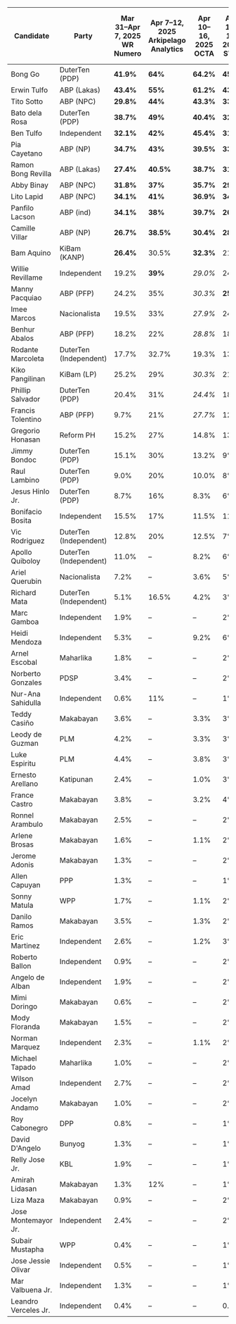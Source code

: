 | Candidate                      | Party                                  | Mar 31–Apr 7, 2025 <br>WR Numero | Apr 7–12, 2025 <br>Arkipelago Analytics | Apr 10–16, 2025 <br>OCTA | Apr 11–15, 2025 <br>SWS | Apr 11–15, 2025 <br>The Center | Apr 12–14, 2025 <br>DZRH | Apr 20–24, 2025 <br>OCTA | Apr 20–24, 2025 <br>Pulse Asia | Apr 23–30, 2025 <br>WR Numero | Apr 26–May 1, 2025 <br>Arkipelago Analytics | Apr 28–May 3, 2025 <br>The Center | May 1, 2025 <br>Publicus Asia | May 2–6, 2025 <br>SWS |
| ------------------------------ | -------------------------------------- | ------------------------------ | -------------------------------------- | ------------------ | ----------------- | -------------------- | ----------------- | ------------------ | ---------------------- | ------------------------------ | -------------------------------------- | -------------------- | --------------------- | ----------------- |
| Bong Go                        | DuterTen (PDP)                         | **41.9%**                     | **64%**                                | **64.2%**          | **45%**           | **57%**              | **63.2%**         | **56.8%**          | **62.2%**              | **45.3%**                     | **63%**                                | **59%**              | **42%**             | **43%**           |
| Erwin Tulfo                      | ABP (Lakas)                            | **43.4%**                     | **55%**                                | **61.2%**          | **43%**           | **44%**              | **50.4%**         | **52.7%**          | **42.4%**              | **48.7%**                     | **55%**                                | **47.6%**              | **28%**             | **45%**           |
| Tito Sotto                       | ABP (NPC)                              | **29.8%**                     | **44%**                                | **43.3%**          | **33%**           | **54.3%**              | **41.8%**         | **42.3%**          | **41.1%**              | **37%**                         | **42%**                                | **54%**              | **28%**             | **37%**           |
| Bato dela Rosa                   | DuterTen (PDP)                         | **38.7%**                     | **49%**                                | **40.4%**          | **32%**           | **46%**              | **50.7%**         | **40.8%**          | **41.0%**              | **36.8%**                     | **47%**                                | **49.3%**              | **32%**             | **31%**           |
| Ben Tulfo                        | Independent                            | **32.1%**                     | **42%**                                | **45.4%**          | **31%**           | **39%**              | **40.1%**         | **40.2%**          | **33.5%**              | **35.2%**                     | **42%**                                | **39%**              | **23%**             | **34%**           |
| Pia Cayetano                     | ABP (NP)                               | **34.7%**                     | **43%**                                | **39.5%**          | **33%**           | **44.5%**              | **36.3%**         | **39.1%**          | **29.9%**              | **36.6%**                     | **41%**                                | **45.7%**              | **28%**             | **30%**           |
| Ramon Bong Revilla               | ABP (Lakas)                            | **27.4%**                     | **40.5%**                               | **38.7%**          | **31%**           | 25%                    | **34.3%**         | **38.1%**          | **35.6%**              | **29.5%**                     | **39%**                                | 27%                    | 11%                   | **29%**           |
| Abby Binay                       | ABP (NPC)                              | **31.8%**                     | **37%**                                | **35.7%**          | **29%**           | **40.7%**              | **33.9%**         | **37.6%**          | **30.2%**              | **31.7%**                     | 32%                                 | **43%**              | 18%                   | **31%**           |
| Lito Lapid                       | ABP (NPC)                              | **34.1%**                     | **41%**                                | **36.9%**          | **34%**           | **32%**              | **38.9%**         | **35.6%**          | **32.2%**              | **34.8%**                     | **38.7%**                               | 30%                    | 14%                   | **34%**           |
| Panfilo Lacson                   | ABP (ind)                              | **34.1%**                     | **38%**                                | **39.7%**          | **26%**           | **36%**              | **42.9%**         | **34.3%**          | **33.8%**              | **33.8%**                     | 32%                                 | **38%**              | **32%**             | **32%**           |
| Camille Villar                   | ABP (NP)                               | **26.7%**                     | **38.5%**                               | **30.4%**          | **28%**           | **37.9%**              | **39.5%**         | **31.9%**          | *28.3%*                  | **29.8%**                     | **40.5%**                               | **40%**              | 17%                   | **30%**           |
| Bam Aquino                       | KiBam (KANP)                           | **26.4%**                     | 30.5%                                | **32.3%**          | 21%             | 20%                    | *31.1%*             | **31.4%**          | *25.4%*                  | **28.5%**                     | **33.5%**                               | 20.7%                  | **41%**             | 23%             |
| Willie Revillame                 | Independent                            | 19.2%                         | **39%**                                | *29.0%*              | 24%             | 27%                    | 25.7%                 | *30.4%*              | **28.6%**              | 22.6%                         | **38%**                                | *33.5%*              | 14%                   | 24%             |
| Manny Pacquiao                   | ABP (PFP)                              | 24.2%                         | 35%                                 | *30.3%*              | **25%**           | 23%                    | 30.2%                 | *29.1%*              | *28.3%*                  | *26.1%*                     | 32%                                 | 23.4%                  | **22%**             | 24%             |
| Imee Marcos                        | Nacionalista                           | 19.5%                         | 33%                                 | *27.9%*              | 24%             | **35.8%**              | *31.7%*             | *28.9%*              | 24.7%                  | *26.4%*                     | 33%                                 | **39.9%**              | **23%**             | **29%**           |
| Benhur Abalos                    | ABP (PFP)                              | 18.2%                         | 22%                                 | *28.8%*              | 18%             | 23%                    | 25.8%                 | *28.5%*              | 22.9%                  | 20.7%                         | 21%                                 | 23%                    | 15%                   | 24%             |
| Rodante Marcoleta                | DuterTen (Independent)               | 17.7%                         | 32.7%                               | 19.3%                | 13%             | *30.5%*              | 30.0%                 | *27.8%*              | 23.0%                  | 20.4%                         | **34%**                                | **35%**              | **23%**             | 17%             |
| Kiko Pangilinan                  | KiBam (LP)                             | 25.2%                         | 29%                                 | *30.3%*              | 21%             | 16%                    | 26.1%                 | *26.3%*              | 19.8%                  | *24.5%*                     | 29%                                 | 17%                    | **36%**             | 21%             |
| Phillip Salvador                   | DuterTen (PDP)                         | 20.4%                         | 31%                                 | *24.4%*              | 18%             | 22%                    | 27.9%                 | 25.3%                  | 23.7%                  | 17.2%                         | 32%                                 | 23%                    | 14%                   | 16%             |
| Francis Tolentino                | ABP (PFP)                              | 9.7%                          | 21%                                 | *27.7%*              | 12%             | **37.5%**              | 18.7%                 | 25.2%                  | 15.7%                  | 14.2%                         | 20.5%                                | **42.7%**              | 21%                   | 15%             |
| Gregorio Honasan                 | Reform PH                             | 15.2%                         | 27%                                 | 14.8%                | 13%             | 29.6%                 | 19.8%                 | 21.2%                  | 12.9%                  | 16.1%                         | 27%                                 | *34%*                  | 15%                   | 14%             |
| Jimmy Bondoc                     | DuterTen (PDP)                         | 15.1%                         | 30%                                 | 13.2%                | 9%              | 21%                    | 23.9%                 | 19.7%                  | 16.6%                  | 14.7%                         | 29%                                 | 31%                    | 17%                   | 11%             |
| Raul Lambino                     | DuterTen (PDP)                         | 9.0%                          | 20%                                 | 10.0%                | 8%              | 12%                    | 20.0%                 | 14.8%                  | 13.4%                  | –                             | 20%                                 | 15%                    | 10%                   | 8%              |
| Jesus Hinlo Jr.                  | DuterTen (PDP)                         | 8.7%                          | 16%                                 | 8.3%                 | 6%              | 9%                     | 15.4%                 | 14.0%                  | 11.8%                  | –                             | 16%                                 | 12%                    | 10%                   | 6%              |
| Bonifacio Bosita                 | Independent                            | 15.5%                         | 17%                                 | 11.5%                | 11%             | 19%                    | 18.5%                 | 11.7%                  | 14.3%                  | 15.8%                         | 17%                                 | 20%                    | 11%                   | 16%             |
| Vic Rodriguez                    | DuterTen (Independent)               | 12.8%                         | 20%                                 | 12.5%                | 7%              | 17%                    | 15.0%                 | 10.7%                  | 11.5%                  | –                             | 20%                                 | 18%                    | 17%                   | 8%              |
| Apollo Quiboloy                  | DuterTen (Independent)               | 11.0%                         | –                                   | 8.2%                 | 6%              | 12%                    | 13.9%                 | 7.9%                   | 10.3%                  | –                             | 10.5%                               | 15%                    | 8%                    | 8%              |
| Ariel Querubin                   | Nacionalista                           | 7.2%                          | –                                   | 3.6%                 | 5%              | 12%                    | 7.7%                  | 5.5%                   | 4.4%                   | –                             | –                                   | 13%                    | 8%                    | 5%              |
| Richard Mata                     | DuterTen (Independent)               | 5.1%                          | 16.5%                               | 4.2%                 | 3%              | 14%                    | 6.6%                  | 4.4%                   | 5.9%                   | –                             | 16.5%                               | 15%                    | 10%                   | 4%              |
| Marc Gamboa                      | Independent                            | 1.9%                          | –                                   | –                    | 2%              | –                    | 1.9%                  | 4.0%                   | 0.7%                   | –                             | –                                   | –                    | 2%                    | 1%              |
| Heidi Mendoza                    | Independent                            | 5.3%                          | –                                   | 9.2%                 | 6%              | 18%                    | 5.9%                  | 2.8%                   | 4.1%                   | –                             | –                                   | 20%                    | 20%                   | 4%              |
| Arnel Escobal                    | Maharlika                              | 1.8%                          | –                                   | –                    | 2%              | –                    | 1.6%                  | 2.3%                   | 0.7%                   | –                             | –                                   | –                    | 1%                    | 2%              |
| Norberto Gonzales                | PDSP                                   | 3.4%                          | –                                   | –                    | 2%              | –                    | 2.6%                  | 2.2%                   | 1.0%                   | –                             | –                                   | –                    | 4%                    | 2%              |
| Nur-Ana Sahidulla                | Independent                            | 0.6%                          | 11%                                 | –                    | 1%              | –                    | 1.7%                  | 1.8%                   | 1.7%                   | –                             | 11%                                 | –                    | 2%                    | 1%              |
| Teddy Casiño                     | Makabayan                              | 3.6%                          | –                                   | 3.3%                 | 3%              | 7%                     | 4.4%                  | 1.7%                   | 1.5%                   | –                             | –                                   | 9%                     | 11%                   | 3%              |
| Leody de Guzman                  | PLM                                    | 4.2%                          | –                                   | 3.3%                 | 3%              | 6%                     | 4.0%                  | 1.6%                   | 1.9%                   | –                             | –                                   | 7%                     | 12%                   | 3%              |
| Luke Espiritu                     | PLM                                    | 4.4%                          | –                                   | 3.8%                 | 3%              | 9%                     | 5.2%                  | 1.4%                   | 3.1%                   | –                             | –                                   | 10%                    | 15%                   | 3%              |
| Ernesto Arellano                 | Katipunan                              | 2.4%                          | –                                   | 1.0%                 | 3%              | –                    | 2.5%                  | 1.3%                   | 1.0%                   | –                             | –                                   | –                    | 3%                    | 2%              |
| France Castro                    | Makabayan                              | 3.8%                          | –                                   | 3.2%                 | 4%              | 7%                     | 3.4%                  | 1.0%                   | 2.4%                   | –                             | –                                   | 8%                     | 9%                    | 3%              |
| Ronnel Arambulo                  | Makabayan                              | 2.5%                          | –                                   | –                    | 2%              | –                    | 1.6%                  | 0.7%                   | 0.5%                   | –                             | –                                   | –                    | 5%                    | 2%              |
| Arlene Brosas                    | Makabayan                              | 1.6%                          | –                                   | 1.1%                 | 2%              | –                    | 2.4%                  | 0.7%                   | 0.8%                   | –                             | –                                   | –                    | 6%                    | 2%              |
| Jerome Adonis                    | Makabayan                              | 1.3%                          | –                                   | –                    | 2%              | –                    | 1.5%                  | 0.7%                   | 0.4%                   | –                             | –                                   | –                    | 2%                    | 1%              |
| Allen Capuyan                    | PPP                                    | 1.3%                          | –                                   | –                    | 1%              | –                    | 1.4%                  | 0.6%                   | 1.5%                   | –                             | –                                   | –                    | 2%                    | 2%              |
| Sonny Matula                     | WPP                                    | 1.7%                          | –                                   | 1.1%                 | 2%              | –                    | 2.5%                  | 0.6%                   | 0.5%                   | –                             | –                                   | 12%                    | 7%                    | 2%              |
| Danilo Ramos                     | Makabayan                              | 3.5%                          | –                                   | 1.3%                 | 2%              | –                    | 2.7%                  | 0.6%                   | 1.1%                   | –                             | –                                   | –                    | 6%                    | 2%              |
| Eric Martinez                    | Independent                            | 2.6%                          | –                                   | 1.2%                 | 3%              | –                    | 1.4%                  | –                       | 0.9%                   | –                             | 5%                                  | –                    | 3%                    | 3%              |
| Roberto Ballon                    | Independent                            | 0.9%                          | –                                   | –                    | 2%              | –                    | 1.2%                  | –                       | 0.2%                   | –                             | –                                   | –                    | 3%                    | 2%              |
| Angelo de Alban                  | Independent                            | 1.9%                          | –                                   | –                    | 2%              | –                    | 2.0%                  | –                       | 1.4%                   | –                             | –                                   | –                    | 4%                    | 2%              |
| Mimi Doringo                     | Makabayan                              | 0.6%                          | –                                   | –                    | 2%              | –                    | 1.1%                  | –                       | 0.8%                   | –                             | –                                   | –                    | 2%                    | 2%              |
| Mody Floranda                    | Makabayan                              | 1.5%                          | –                                   | –                    | 2%              | –                    | 1.1%                  | –                       | 0.3%                   | –                             | –                                   | –                    | 2%                    | 2%              |
| Norman Marquez                   | Independent                            | 2.3%                          | –                                   | 1.1%                 | 2%              | –                    | 2.0%                  | –                       | 0.8%                   | –                             | –                                   | –                    | 5%                    | 2%              |
| Michael Tapado                   | Maharlika                              | 1.0%                          | –                                   | –                    | 2%              | –                    | 0.9%                  | –                       | 0.6%                   | –                             | –                                   | –                    | 1%                    | 2%              |
| Wilson Amad                      | Independent                            | 2.7%                          | –                                   | –                    | 2%              | –                    | 1.1%                  | –                       | 1.3%                   | –                             | –                                   | –                    | 1%                    | 1%              |
| Jocelyn Andamo                   | Makabayan                              | 1.0%                          | –                                   | –                    | 2%              | –                    | 1.0%                  | –                       | 0.5%                   | –                             | –                                   | –                    | 2%                    | 1%              |
| Roy Cabonegro                    | DPP                                    | 0.8%                          | –                                   | –                    | 1%              | –                    | 1.2%                  | –                       | 0.2%                   | –                             | –                                   | –                    | 1%                    | 1%              |
| David D'Angelo                   | Bunyog                                 | 1.3%                          | –                                   | –                    | 1%              | –                    | 1.3%                  | –                       | 0.6%                   | –                             | –                                   | –                    | 2%                    | 1%              |
| Relly Jose Jr.                   | KBL                                    | 1.9%                          | –                                   | –                    | 1%              | –                    | 1.0%                  | –                       | 0.5%                   | –                             | –                                   | –                    | 2%                    | 1%              |
| Amirah Lidasan                   | Makabayan                              | 1.3%                          | 12%                                 | –                    | 1%              | –                    | 1.7%                  | –                       | 0.8%                   | –                             | 12%                                 | –                    | 2%                    | 1%              |
| Liza Maza                        | Makabayan                              | 0.9%                          | –                                   | –                    | 2%              | –                    | 1.7%                  | –                       | 0.9%                   | –                             | –                                   | –                    | 6%                    | 1%              |
| Jose Montemayor Jr.             | Independent                            | 2.4%                          | –                                   | –                    | 2%              | –                    | 1.8%                  | –                       | 0.3%                   | –                             | –                                   | –                    | 3%                    | 1%              |
| Subair Mustapha                  | WPP                                    | 0.4%                          | –                                   | –                    | 1%              | –                    | 1.7%                  | –                       | 1.4%                   | –                             | –                                   | –                    | 1%                    | 1%              |
| Jose Jessie Olivar               | Independent                            | 0.5%                          | –                                   | –                    | 1%              | –                    | 1.1%                  | –                       | 0.2%                   | –                             | –                                   | –                    | 2%                    | 1%              |
| Mar Valbuena Jr.                 | Independent                            | 1.3%                          | –                                   | –                    | 1%              | –                    | 1.5%                  | –                       | 1.3%                   | –                             | –                                   | –                    | 2%                    | 1%              |
| Leandro Verceles Jr.             | Independent                            | 0.4%                          | –                                   | –                    | 0.4%            | –                    | 0.8%                  | –                       | 0.9%                   | –                             | –                                   | –                    | 2%                    | 0.3%            |